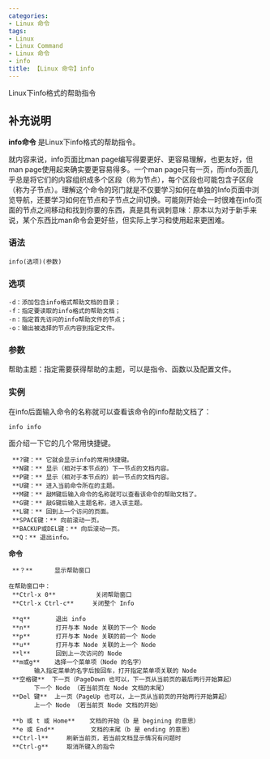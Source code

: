 ```yaml
---
categories:
- Linux 命令
tags:
- Linux
- Linux Command
- Linux 命令
- info
title: 【Linux 命令】info
---
```


Linux下info格式的帮助指令

## 补充说明

**info命令** 是Linux下info格式的帮助指令。

就内容来说，info页面比man page编写得要更好、更容易理解，也更友好，但man page使用起来确实要更容易得多。一个man page只有一页，而info页面几乎总是将它们的内容组织成多个区段（称为节点），每个区段也可能包含子区段（称为子节点）。理解这个命令的窍门就是不仅要学习如何在单独的Info页面中浏览导航，还要学习如何在节点和子节点之间切换。可能刚开始会一时很难在info页面的节点之间移动和找到你要的东西，真是具有讽刺意味：原本以为对于新手来说，某个东西比man命令会更好些，但实际上学习和使用起来更困难。

###  语法

```shell
info(选项)(参数)
```

###  选项

```shell
-d：添加包含info格式帮助文档的目录；
-f：指定要读取的info格式的帮助文档；
-n：指定首先访问的info帮助文件的节点；
-o：输出被选择的节点内容到指定文件。
```

###  参数

帮助主题：指定需要获得帮助的主题，可以是指令、函数以及配置文件。

###  实例

在info后面输入命令的名称就可以查看该命令的info帮助文档了：

```shell
info info
```

面介绍一下它的几个常用快捷键。

```shell
 **?键：** 它就会显示info的常用快捷键。
 **N键：** 显示（相对于本节点的）下一节点的文档内容。
 **P键：** 显示（相对于本节点的）前一节点的文档内容。
 **U键：** 进入当前命令所在的主题。
 **M键：** 敲M键后输入命令的名称就可以查看该命令的帮助文档了。
 **G键：** 敲G键后输入主题名称，进入该主题。
 **L键：** 回到上一个访问的页面。
 **SPACE键：** 向前滚动一页。
 **BACKUP或DEL键：** 向后滚动一页。
 **Q：** 退出info。
```

**命令** 

```shell
 **？**      显示帮助窗口

在帮助窗口中：
 **Ctrl-x 0**           关闭帮助窗口
 **Ctrl-x Ctrl-c**     关闭整个 Info

 **q**       退出 info
 **n**       打开与本 Node 关联的下一个 Node
 **p**       打开与本 Node 关联的前一个 Node
 **u**       打开与本 Node 关联的上一个 Node
 **l**       回到上一次访问的 Node
 **m或g**    选择一个菜单项（Node 的名字）
       输入指定菜单的名字后按回车，打开指定菜单项关联的 Node
 **空格键**  下一页（PageDown 也可以，下一页从当前页的最后两行开始算起）
       下一个 Node （若当前页在 Node 文档的末尾）
 **Del 键**  上一页（PageUp 也可以，上一页从当前页的开始两行开始算起）
       上一个 Node （若当前页 Node 文档的开始）

 **b 或 t 或 Home**    文档的开始（b 是 begining 的意思）
 **e 或 End**          文档的末尾（b 是 ending 的意思）
 **Ctrl-l**     刷新当前页，若当前文档显示情况有问题时
 **Ctrl-g**     取消所键入的指令
```


<!-- Linux命令行搜索引擎：https://jaywcjlove.github.io/linux-command/ -->